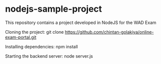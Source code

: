 # nodejs-sample-project

This repository contains a project developed in NodeJS for the WAD Exam

Cloning the project: 
git clone https://github.com/chintan-golakiya/online-exam-portal.git

Installing dependencies: 
npm install

Starting the backend server: 
node server.js
